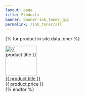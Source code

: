 ```yaml
---
layout: page
title: Products
banner: banner-ink_toner.jpg
permalink: /ink_toner/all
---
```


{% for product in site.data.toner %}
<div id="content-area">
  <div class="view view-uc-products view-id-uc_products view-display-id-page_4 view-dom-id-1">
    <div class="view-content">
      <div class="views-row views-row-1 views-row-odd views-row-first">
        <div class="views-field-field-image-cache-fid">
          <div class="field-content">
            <a href="ink_toner/{{ product.title }}"></a>
            <a href="ink_toner/{{ product.title }}" class="imagecache imagecache-product_list imagecache-linked imagecache-product_list_linked">
              <img src="/images/{{ product.image }}" alt="{{ product.title }}" title="{{ product.title }}" width="100" height="94" class="imagecache imagecache-product_list" data-pin-nopin="true">
            </a>
          </div>
        </div>
        <div class="views-field-title">
          <span class="field-content"><a href="/ink_toner/{{ product.title }}">{{ product.title }}</a></span>
        </div>
        <div class="views-field-field-blurb-value">
          <span class="field-content">{{ product.price }}</span>
        </div>
      </div>
    </div>
  </div>
</div>
{% endfor %}

